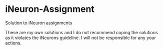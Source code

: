 # iNeuron-Assignment
Solution to iNeuron assignments

These are my own solutions and I do not recommend coping the solutions as it violates the iNeurons guideline. I will not be responsible for any your actions.
